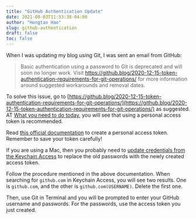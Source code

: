 ```yaml
---
title: "GitHub Authentication Update"
date: 2021-08-03T11:53:38-04:00
author: "Hongtao Hao"
slug: github-authentication
draft: false
toc: false
---
```

When I was updating my blog using Git, I was sent an email from GitHub:

>Basic authentication using a password to Git is deprecated and will soon no longer work. Visit https://github.blog/2020-12-15-token-authentication-requirements-for-git-operations/ for more information around suggested workarounds and removal dates.

To solve this issue, go to [https://github.blog/2020-12-15-token-authentication-requirements-for-git-operations/](https://github.blog/2020-12-15-token-authentication-requirements-for-git-operations/) as suggested. AT [What you need to do today](https://github.blog/2020-12-15-token-authentication-requirements-for-git-operations/#what-you-need-to-do-today), you will see that using a personal access token is recommended. 

Read [this official documentation](https://docs.github.com/en/github/authenticating-to-github/keeping-your-account-and-data-secure/creating-a-personal-access-token) to create a personal access token. Remember to save your token carefully!

If you are using a Mac, then you probably need to [update credentials from the Keychain Access](https://docs.github.com/en/get-started/getting-started-with-git/updating-credentials-from-the-macos-keychain) to replace the old passwords with the newly created access token. 

Follow the procedure mentioned in the above documentation. When searching for `github.com` in Keychain Access, you will see two results. One is `github.com`, and the other is `github.com(USERNAME)`. Delete the first one. 

Then, use Git in Terminal and you will be prompted to enter your GitHub username and passwords. For the passwords, use the access token you just created. 